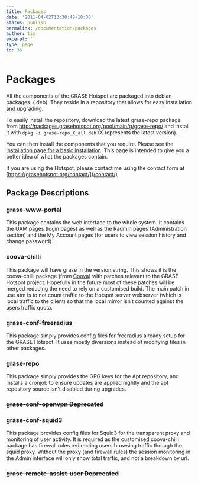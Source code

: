 ```yaml
---
title: Packages
date: '2011-04-02T13:30:49+10:00'
status: publish
permalink: /documentation/packages
author: tim
excerpt: ''
type: page
id: 36
---
```

Packages
========

All the components of the GRASE Hotspot are packaged into debian packages. (.deb). They reside in a repository that allows for easy installation and upgrading.

To easily install the repository, download the latest grase-repo package from <http://packages.grasehotspot.org/pool/main/g/grase-repo/> and install it with `dpkg -i grase-repo_X_all.deb` (X represents the latest version).

You can then install the components that you require. Please see the[ installation page for a basic installation](/documentation/installation/ "Installation"). This page is intended to give you a better idea of what the packages contain.

If you are using the Hotspot, please contact me using the contact form at [https://grasehotspot.org/contact/](/contact/)

Package Descriptions
--------------------

### grase-www-portal

This package contains the web interface to the whole system. It contains the UAM pages (login pages) as well as the Radmin pages (Administration section) and the My Account pages (for users to view session history and change password).

### coova-chilli

This package will have grase in the version string. This shows it is the coova-chilli package (from [Coova](http://coova.org/)) with patches relevant to the GRASE Hotspot project. Hopefully in the future most of these patches will be merged reducing the need to rely on a customised build. The main patch in use atm is to not count traffic to the Hotspot server webserver (which is local traffic to the client) so that the local mirror isn’t counted against the users traffic quota.

### grase-conf-freeradius

This package simply provides config files for freeradius already setup for the GRASE Hotspot. It uses mostly diversions instead of modifying files in other packages.

### grase-repo

This package simply provides the GPG keys for the Apt repository, and installs a cronjob to ensure updates are applied nightly and the apt repository source isn’t disabled during upgrades.

### <del>grase-conf-openvpn Deprecated</del>  

### grase-conf-squid3

This package provides config files for Squid3 for the transparent proxy and monitoring of user activity. It is required as the customised coova-chilli package has firewall rules redirecting users browsing traffic through the squid proxy. Without the proxy (and firewall rules) the session monitoring in the Admin interface will only show total traffic, and not a breakdown by url.

### <del>grase-remote-assist-user Deprecated</del>